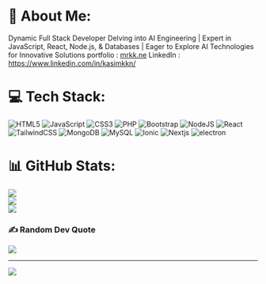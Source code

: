 
# 💫 About Me:
Dynamic Full Stack Developer Delving into AI Engineering | Expert in JavaScript, React, Node.js, & Databases | Eager to Explore AI Technologies for Innovative Solutions
portfolio : [mrkk.ne](https://mrkk.netlify.app/)
LinkedIn : https://www.linkedin.com/in/kasimkkn/


# 💻 Tech Stack:
![HTML5](https://img.shields.io/badge/html5-%23E34F26.svg?style=flat&logo=html5&logoColor=white) ![JavaScript](https://img.shields.io/badge/javascript-%23323330.svg?style=flat&logo=javascript&logoColor=%23F7DF1E) ![CSS3](https://img.shields.io/badge/css3-%231572B6.svg?style=flat&logo=css3&logoColor=white) ![PHP](https://img.shields.io/badge/php-%23777BB4.svg?style=flat&logo=php&logoColor=white) ![Bootstrap](https://img.shields.io/badge/bootstrap-%23563D7C.svg?style=flat&logo=bootstrap&logoColor=white) ![NodeJS](https://img.shields.io/badge/node.js-6DA55F?style=flat&logo=node.js&logoColor=white) ![React](https://img.shields.io/badge/react-%2320232a.svg?style=flat&logo=react&logoColor=%2361DAFB) ![TailwindCSS](https://img.shields.io/badge/tailwindcss-%2338B2AC.svg?style=flat&logo=tailwind-css&logoColor=white) ![MongoDB](https://img.shields.io/badge/MongoDB-%234ea94b.svg?style=flat&logo=mongodb&logoColor=white) ![MySQL](https://img.shields.io/badge/mysql-%2300f.svg?style=flat&logo=mysql&logoColor=white)
![Ionic](https://img.shields.io/badge/Ionic-%233880FF.svg?style=flat&logo=Ionic&logoColor=white) ![Nextjs](https://img.shields.io/badge/next.js-%2320232a.svg?style=flat&logo=next.js&logoColor=%2361DAFB) 
![electron](https://img.shields.io/badge/electron-%23323330.svg?style=flat&logo=electron&logoColor=%23F7DF1E)
# 📊 GitHub Stats:
![](https://github-readme-stats.vercel.app/api?username=Kasimkkn&theme=dark&hide_border=false&include_all_commits=true&count_private=true)<br/>
![](https://github-readme-streak-stats.herokuapp.com/?user=Kasimkkn&theme=dark&hide_border=false)<br/>
![](https://github-readme-stats.vercel.app/api/top-langs/?username=Kasimkkn&theme=dark&hide_border=false&include_all_commits=true&count_private=true&layout=compact)

### ✍️ Random Dev Quote
![](https://quotes-github-readme.vercel.app/api?type=vetical&theme=dark)

---
[![](https://visitcount.itsvg.in/api?id=Kasimkkn&icon=1&color=12)](https://visitcount.itsvg.in)

<!-- Proudly created with GPRM ( https://gprm.itsvg.in ) -->
